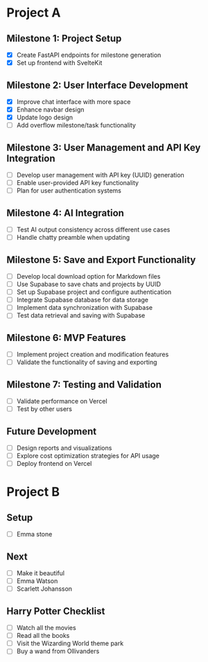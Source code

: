 # Project A

## Milestone 1: Project Setup
- [x] Create FastAPI endpoints for milestone generation
- [x] Set up frontend with SvelteKit

## Milestone 2: User Interface Development
- [x] Improve chat interface with more space
- [x] Enhance navbar design
- [x] Update logo design
- [ ] Add overflow milestone/task functionality

## Milestone 3: User Management and API Key Integration
- [ ] Develop user management with API key (UUID) generation
- [ ] Enable user-provided API key functionality
- [ ] Plan for user authentication systems

## Milestone 4: AI Integration
- [ ] Test AI output consistency across different use cases
- [ ] Handle chatty preamble when updating

## Milestone 5: Save and Export Functionality
- [ ] Develop local download option for Markdown files
- [ ] Use Supabase to save chats and projects by UUID
- [ ] Set up Supabase project and configure authentication
- [ ] Integrate Supabase database for data storage
- [ ] Implement data synchronization with Supabase
- [ ] Test data retrieval and saving with Supabase

## Milestone 6: MVP Features
- [ ] Implement project creation and modification features
- [ ] Validate the functionality of saving and exporting

## Milestone 7: Testing and Validation
- [ ] Validate performance on Vercel
- [ ] Test by other users

## Future Development
- [ ] Design reports and visualizations
- [ ] Explore cost optimization strategies for API usage
- [ ] Deploy frontend on Vercel

# Project B

## Setup
- [ ] Emma stone

## Next
- [ ] Make it beautiful
- [ ] Emma Watson
- [ ] Scarlett Johansson

## Harry Potter Checklist
- [ ] Watch all the movies
- [ ] Read all the books
- [ ] Visit the Wizarding World theme park
- [ ] Buy a wand from Ollivanders
